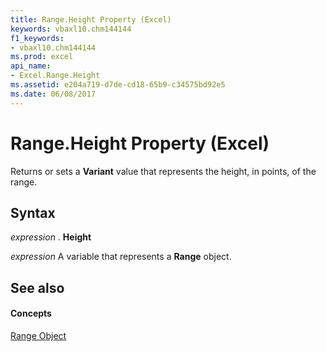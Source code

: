 ```yaml
---
title: Range.Height Property (Excel)
keywords: vbaxl10.chm144144
f1_keywords:
- vbaxl10.chm144144
ms.prod: excel
api_name:
- Excel.Range.Height
ms.assetid: e204a719-d7de-cd18-65b9-c34575bd92e5
ms.date: 06/08/2017
---
```



# Range.Height Property (Excel)

Returns or sets a  **Variant** value that represents the height, in points, of the range.


## Syntax

 _expression_ . **Height**

 _expression_ A variable that represents a **Range** object.


## See also


#### Concepts


[Range Object](range-object-excel.md)

